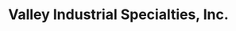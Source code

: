 ---
title: "Valley Industrial Specialties, Inc."
url: /san-diego/valley-industrial-specialties-inc/
shop: Baustoffe
---